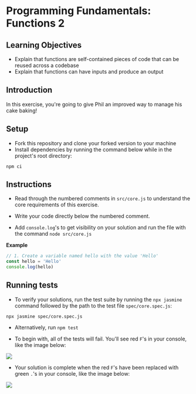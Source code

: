 # Programming Fundamentals: Functions 2

## Learning Objectives

- Explain that functions are self-contained pieces of code that can be reused across a codebase
- Explain that functions can have inputs and produce an output

## Introduction

In this exercise, you're going to give Phil an improved way to manage his cake baking!

## Setup

- Fork this repository and clone your forked version to your machine
- Install dependencies by running the command below while in the project's root directory:

`npm ci`

## Instructions

- Read through the numbered comments in `src/core.js` to understand the core requirements of this exercise.

- Write your code directly below the numbered comment.

- Add `console.log`'s to get visibility on your solution and run the file with the command `node src/core.js`

**Example**

```js
// 1. Create a variable named hello with the value 'Hello'
const hello = 'Hello'
console.log(hello)
```

## Running tests

- To verify your solutions, run the test suite by running the `npx jasmine` command followed by the path to the test file `spec/core.spec.js`:

`npx jasmine spec/core.spec.js`

- Alternatively, run `npm test`

- To begin with, all of the tests will fail. You'll see red `F`'s in your console, like the image below:

![](./img/test-fail.png)

- Your solution is complete when the red `F`'s have been replaced with green `.`'s in your console, like the image below:

![](./img/test-success.png)
